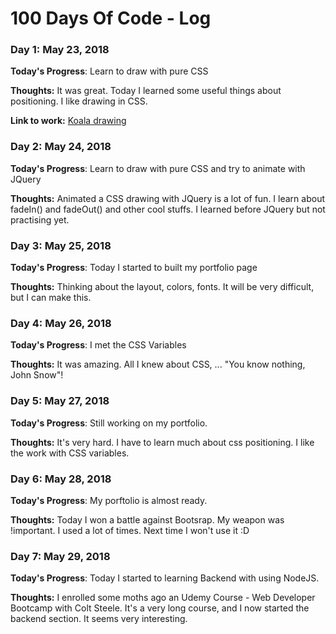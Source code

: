 # 100 Days Of Code - Log

### Day 1: May 23, 2018 

**Today's Progress**: Learn to draw with pure CSS

**Thoughts:** It was great. Today I learned some useful things about positioning. I like drawing in CSS.

**Link to work:** [Koala drawing](https://www.github.com/entonibaba0720/drawing-in-css-koala)

### Day 2: May 24, 2018 

**Today's Progress**: Learn to draw with pure CSS and try to animate with JQuery

**Thoughts:** Animated a CSS drawing with JQuery is a lot of fun. I learn about fadeIn() and fadeOut() and other cool stuffs. I learned before JQuery but not practising yet.

### Day 3: May 25, 2018 

**Today's Progress**: Today I started to built my portfolio page

**Thoughts:** Thinking about the layout, colors, fonts. It will be very difficult, but I can make this. 

### Day 4: May 26, 2018 

**Today's Progress**: I met the CSS Variables

**Thoughts:** It was amazing. All I knew about CSS, ... "You know nothing, John Snow"!

### Day 5: May 27, 2018 

**Today's Progress**: Still working on my portfolio.

**Thoughts:** It's very hard. I have to learn much about css positioning. I like the work with CSS variables.

### Day 6: May 28, 2018 

**Today's Progress**: My porftolio is almost ready. 

**Thoughts:** Today 
I won a battle against Bootsrap. My weapon was !important. I used a lot of times. 
Next time I won't use it  :D

### Day 7: May 29, 2018 

**Today's Progress**: Today I started to learning Backend with using NodeJS. 

**Thoughts:** I enrolled some moths ago an Udemy Course - Web Developer Bootcamp with Colt Steele. It's a very long course, and I now started the backend section. It seems very interesting. 
